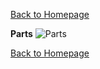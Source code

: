 
[Back to Homepage](https://github.com/andreagavazzi/Curiosity)

**Parts**
<img src="https://github.com/andreagavazzi/Curiosity/blob/main/images/design/parts.jpg" alt="Parts"/>

[Back to Homepage](https://github.com/andreagavazzi/Curiosity)
